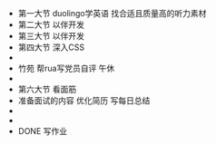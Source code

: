 - 第一大节 duolingo学英语 找合适且质量高的听力素材
- 第二大节 以伴开发
- 第三大节 以伴开发
- 第四大节 深入CSS
-
- 竹苑 帮rua写党员自评 午休
-
- 第六大节 看面筋
- 准备面试的内容 优化简历 写每日总结
-
-
- DONE  写作业